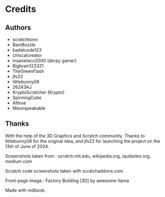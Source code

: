 # Credits
## Authors
- scratchtomv
- BamBozzle
- badatcode123
- Urlocalcreator
- insanetaco2000 (derpy gamer)
- Bigbrain123321
- TheGreenFlash
- jfs22
- littlebunny06
- 26243AJ
- KryptoScratcher (Krypto)
- SpinningCube
- Alltrue
- Meunspeakable

## Thanks

With the help of the 3D Graphics and Scratch community. Thanks to littlebunny06 for the original idea, and jfs22 for launching the project on the 13th of June of 2024\.

Screenshots taken from : scratch.mit.edu, wikipedia.org, iquilezles.org, medium.com

Scratch code screenshots taken with scratchaddons.com

Front-page image : Factory Building \[3D\] by awesome-llama

Made with mdbook.